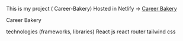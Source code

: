 This is my project ( Career-Bakery)
Hosted in Netlify -> [Career Bakery](https://incredible-babka-88befd.netlify.app/)

Career Bakery

technologies (frameworks, libraries)
React js
react router
tailwind css
